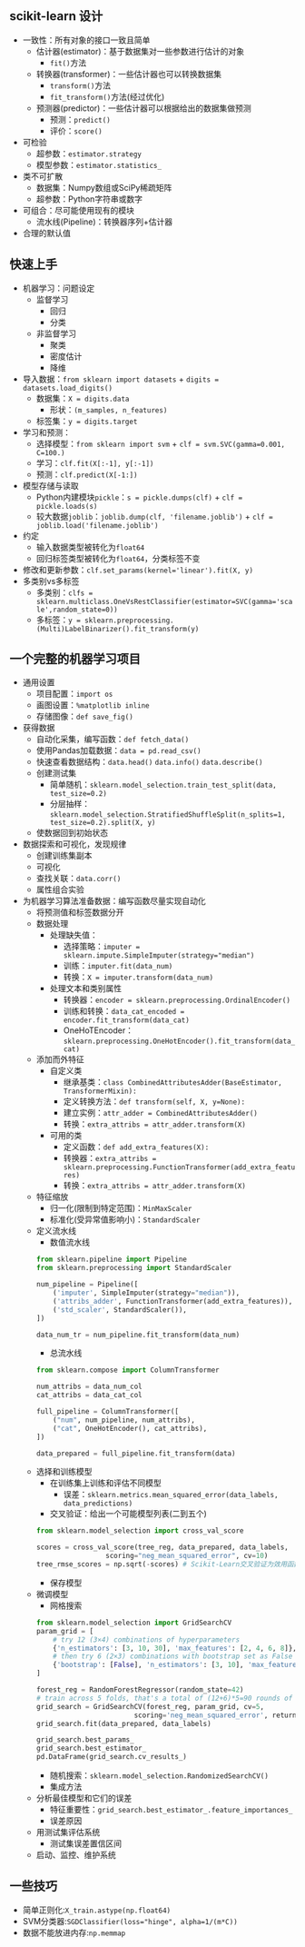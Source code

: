 ## scikit-learn 设计
- 一致性：所有对象的接口一致且简单
    - 估计器(estimator)：基于数据集对一些参数进行估计的对象
        - `fit()`方法   
    - 转换器(transformer)：一些估计器也可以转换数据集
        - `transform()`方法
        - `fit_transform()`方法(经过优化) 
    - 预测器(predictor)：一些估计器可以根据给出的数据集做预测
        - 预测：`predict()`
        - 评价：`score()`
- 可检验
    - 超参数：`estimator.strategy`
    - 模型参数：`estimator.statistics_`
- 类不可扩散
    - 数据集：Numpy数组或SciPy稀疏矩阵
    - 超参数：Python字符串或数字
- 可组合：尽可能使用现有的模块
    - 流水线(Pipeline)：转换器序列+估计器
- 合理的默认值

## 快速上手
- 机器学习：问题设定
    - 监督学习
        - 回归
        - 分类
    - 非监督学习
        - 聚类
        - 密度估计
        - 降维
- 导入数据：`from sklearn import datasets` + `digits = datasets.load_digits()`
    - 数据集：`X = digits.data`
        - 形状：`(m_samples, n_features)`
    - 标签集：`y = digits.target`
- 学习和预测：
    - 选择模型：`from sklearn import svm` + `clf = svm.SVC(gamma=0.001, C=100.)`
    - 学习：`clf.fit(X[:-1], y[:-1])`
    - 预测：`clf.predict(X[-1:])`
- 模型存储与读取
    - Python内建模块`pickle`：`s = pickle.dumps(clf)` + `clf = pickle.loads(s)`
    - 较大数据`joblib`：`joblib.dump(clf, 'filename.joblib')` + `clf = joblib.load('filename.joblib')`
- 约定
    - 输入数据类型被转化为`float64`
    - 回归标签类型被转化为`float64`，分类标签不变
- 修改和更新参数：`clf.set_params(kernel='linear').fit(X, y)`
- 多类别vs多标签
    - 多类别：`clfs = sklearn.multiclass.OneVsRestClassifier(estimator=SVC(gamma='scale',random_state=0))`
    - 多标签：`y = sklearn.preprocessing.(Multi)LabelBinarizer().fit_transform(y)`
## 一个完整的机器学习项目
- 通用设置
    - 项目配置：`import os`
    - 画图设置：`%matplotlib inline`
    - 存储图像：`def save_fig()`
- 获得数据
    - 自动化采集，编写函数：`def fetch_data()`
    - 使用Pandas加载数据：`data = pd.read_csv()`
    - 快速查看数据结构：`data.head()` `data.info()` `data.describe()`
    - 创建测试集
        - 简单随机：`sklearn.model_selection.train_test_split(data, test_size=0.2)`
        - 分层抽样：`sklearn.model_selection.StratifiedShuffleSplit(n_splits=1, test_size=0.2).split(X, y)`
    - 使数据回到初始状态
- 数据探索和可视化，发现规律
    - 创建训练集副本
    - 可视化
    - 查找关联：`data.corr()`
    - 属性组合实验
- 为机器学习算法准备数据：编写函数尽量实现自动化
    - 将预测值和标签数据分开
    - 数据处理
        - 处理缺失值：
            - 选择策略：`imputer = sklearn.impute.SimpleImputer(strategy="median")` 
            - 训练：`imputer.fit(data_num)`
            - 转换：`X = imputer.transform(data_num)`
        - 处理文本和类别属性
            - 转换器：`encoder = sklearn.preprocessing.OrdinalEncoder()`
            - 训练和转换：`data_cat_encoded = encoder.fit_transform(data_cat)`
            - OneHoTEncoder：`sklearn.preprocessing.OneHotEncoder().fit_transform(data_cat)`
    - 添加而外特征
        - 自定义类
            - 继承基类：`class CombinedAttributesAdder(BaseEstimator, TransformerMixin):`
            - 定义转换方法：`def transform(self, X, y=None):`
            - 建立实例：`attr_adder = CombinedAttributesAdder()`
            - 转换：`extra_attribs = attr_adder.transform(X)`
        - 可用的类
            - 定义函数：`def add_extra_features(X):`
            - 转换器：`extra_attribs = sklearn.preprocessing.FunctionTransformer(add_extra_features)`
            - 转换：`extra_attribs = attr_adder.transform(X)`
    - 特征缩放
        - 归一化(限制到特定范围)：`MinMaxScaler`
        - 标准化(受异常值影响小)：`StandardScaler`
    - 定义流水线
        - 数值流水线
        ```python
        from sklearn.pipeline import Pipeline
        from sklearn.preprocessing import StandardScaler

        num_pipeline = Pipeline([
            ('imputer', SimpleImputer(strategy="median")),
            ('attribs_adder', FunctionTransformer(add_extra_features)),
            ('std_scaler', StandardScaler()),
        ])

        data_num_tr = num_pipeline.fit_transform(data_num)
        ```
        - 总流水线
        ```python
        from sklearn.compose import ColumnTransformer

        num_attribs = data_num_col
        cat_attribs = data_cat_col

        full_pipeline = ColumnTransformer([
            ("num", num_pipeline, num_attribs),
            ("cat", OneHotEncoder(), cat_attribs),
        ])

        data_prepared = full_pipeline.fit_transform(data)

        ``` 
    - 选择和训练模型
        - 在训练集上训练和评估不同模型
            - 误差：`sklearn.metrics.mean_squared_error(data_labels, data_predictions)`
        - 交叉验证：给出一个可能模型列表(二到五个)
        ```python
        from sklearn.model_selection import cross_val_score

        scores = cross_val_score(tree_reg, data_prepared, data_labels,
                         scoring="neg_mean_squared_error", cv=10)
        tree_rmse_scores = np.sqrt(-scores) # Scikit-Learn交叉验证为效用函数越大越好
        ``` 
        - 保存模型
    - 微调模型
        - 网格搜索
        ```python
        from sklearn.model_selection import GridSearchCV
        param_grid = [
            # try 12 (3×4) combinations of hyperparameters
            {'n_estimators': [3, 10, 30], 'max_features': [2, 4, 6, 8]},
            # then try 6 (2×3) combinations with bootstrap set as False
            {'bootstrap': [False], 'n_estimators': [3, 10], 'max_features': [2, 3, 4]},
        ]

        forest_reg = RandomForestRegressor(random_state=42)
        # train across 5 folds, that's a total of (12+6)*5=90 rounds of training 
        grid_search = GridSearchCV(forest_reg, param_grid, cv=5,
                                scoring='neg_mean_squared_error', return_train_score=True)
        grid_search.fit(data_prepared, data_labels)

        grid_search.best_params_
        grid_search.best_estimator_
        pd.DataFrame(grid_search.cv_results_)
        ``` 
        - 随机搜索：`sklearn.model_selection.RandomizedSearchCV()`
        - 集成方法
    - 分析最佳模型和它们的误差
        - 特征重要性：`grid_search.best_estimator_.feature_importances_`
        - 误差原因
    - 用测试集评估系统
        - 测试集误差置信区间
    - 启动、监控、维护系统

## 一些技巧
- 简单正则化:`X_train.astype(np.float64)`
- SVM分类器:`SGDClassifier(loss="hinge", alpha=1/(m*C))`
- 数据不能放进内存:`np.memmap`